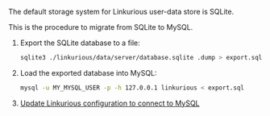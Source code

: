 
The default storage system for Linkurious user-data store is SQLite.

This is the procedure to migrate from SQLite to MySQL.

1. Export the SQLite database to a file:
   ```sh
   sqlite3 ./linkurious/data/server/database.sqlite .dump > export.sql
   ```
2. Load the exported database into MySQL:
   ```sh
   mysql -u MY_MYSQL_USER -p -h 127.0.0.1 linkurious < export.sql
   ```
3. [Update Linkurious configuration to connect to MySQL](/user-data-store/#configure-with-mysql)
